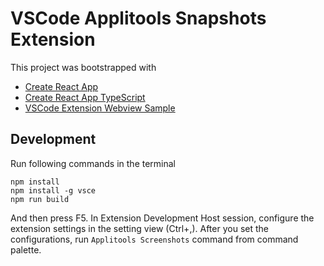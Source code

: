 # VSCode Applitools Snapshots Extension

This project was bootstrapped with 
* [Create React App](https://github.com/facebookincubator/create-react-app)
* [Create React App TypeScript](https://github.com/wmonk/create-react-app-typescript)
* [VSCode Extension Webview Sample](https://github.com/Microsoft/vscode-extension-samples/tree/master/webview-sample)

## Development

Run following commands in the terminal

```shell
npm install
npm install -g vsce
npm run build
```
And then press F5. 
In Extension Development Host session, configure the extension settings in the setting view (Ctrl+,). 
After you set the configurations, run `Applitools Screenshots` command from command palette.
